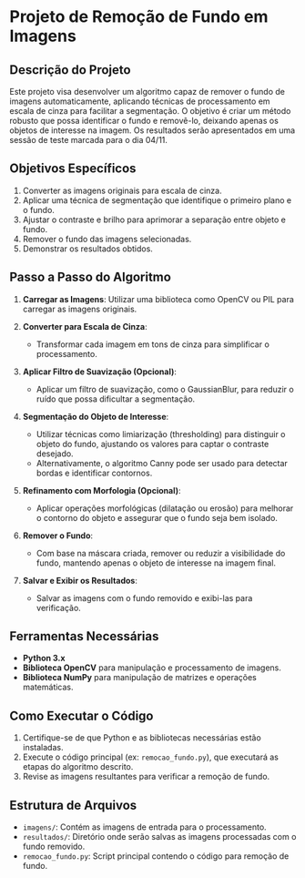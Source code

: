 
# Projeto de Remoção de Fundo em Imagens

## Descrição do Projeto
Este projeto visa desenvolver um algoritmo capaz de remover o fundo de imagens automaticamente, aplicando técnicas de processamento em escala de cinza para facilitar a segmentação. O objetivo é criar um método robusto que possa identificar o fundo e removê-lo, deixando apenas os objetos de interesse na imagem. Os resultados serão apresentados em uma sessão de teste marcada para o dia 04/11.

## Objetivos Específicos
1. Converter as imagens originais para escala de cinza.
2. Aplicar uma técnica de segmentação que identifique o primeiro plano e o fundo.
3. Ajustar o contraste e brilho para aprimorar a separação entre objeto e fundo.
4. Remover o fundo das imagens selecionadas.
5. Demonstrar os resultados obtidos.

## Passo a Passo do Algoritmo

1. **Carregar as Imagens**: Utilizar uma biblioteca como OpenCV ou PIL para carregar as imagens originais.

2. **Converter para Escala de Cinza**:
    - Transformar cada imagem em tons de cinza para simplificar o processamento.

3. **Aplicar Filtro de Suavização (Opcional)**:
    - Aplicar um filtro de suavização, como o GaussianBlur, para reduzir o ruído que possa dificultar a segmentação.

4. **Segmentação do Objeto de Interesse**:
    - Utilizar técnicas como limiarização (thresholding) para distinguir o objeto do fundo, ajustando os valores para captar o contraste desejado.
    - Alternativamente, o algoritmo Canny pode ser usado para detectar bordas e identificar contornos.

5. **Refinamento com Morfologia (Opcional)**:
    - Aplicar operações morfológicas (dilatação ou erosão) para melhorar o contorno do objeto e assegurar que o fundo seja bem isolado.

6. **Remover o Fundo**:
    - Com base na máscara criada, remover ou reduzir a visibilidade do fundo, mantendo apenas o objeto de interesse na imagem final.

7. **Salvar e Exibir os Resultados**:
    - Salvar as imagens com o fundo removido e exibi-las para verificação.

## Ferramentas Necessárias
- **Python 3.x**
- **Biblioteca OpenCV** para manipulação e processamento de imagens.
- **Biblioteca NumPy** para manipulação de matrizes e operações matemáticas.

## Como Executar o Código
1. Certifique-se de que Python e as bibliotecas necessárias estão instaladas.
2. Execute o código principal (ex: `remocao_fundo.py`), que executará as etapas do algoritmo descrito.
3. Revise as imagens resultantes para verificar a remoção de fundo.

## Estrutura de Arquivos
- `imagens/`: Contém as imagens de entrada para o processamento.
- `resultados/`: Diretório onde serão salvas as imagens processadas com o fundo removido.
- `remocao_fundo.py`: Script principal contendo o código para remoção de fundo.

